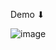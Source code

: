 Demo ⬇

![image](https://user-images.githubusercontent.com/81338469/169176169-24df682b-37cf-4960-b3f2-7159693e2877.png)
